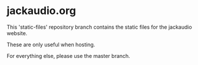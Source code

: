 # jackaudio.org

This 'static-files' repository branch contains the static files for the jackaudio website.

These are only useful when hosting.

For everything else, please use the master branch.
